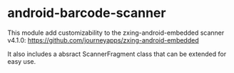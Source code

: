 # android-barcode-scanner

This module add customizability to the zxing-android-embedded scanner v4.1.0: https://github.com/journeyapps/zxing-android-embedded

It also includes a absract ScannerFragment class that can be extended for easy use.
